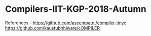 # Compilers-IIT-KGP-2018-Autumn

References -
https://github.com/aseempatni/compiler-tinyc
https://github.com/kaustubhhiware/cOMPILER
